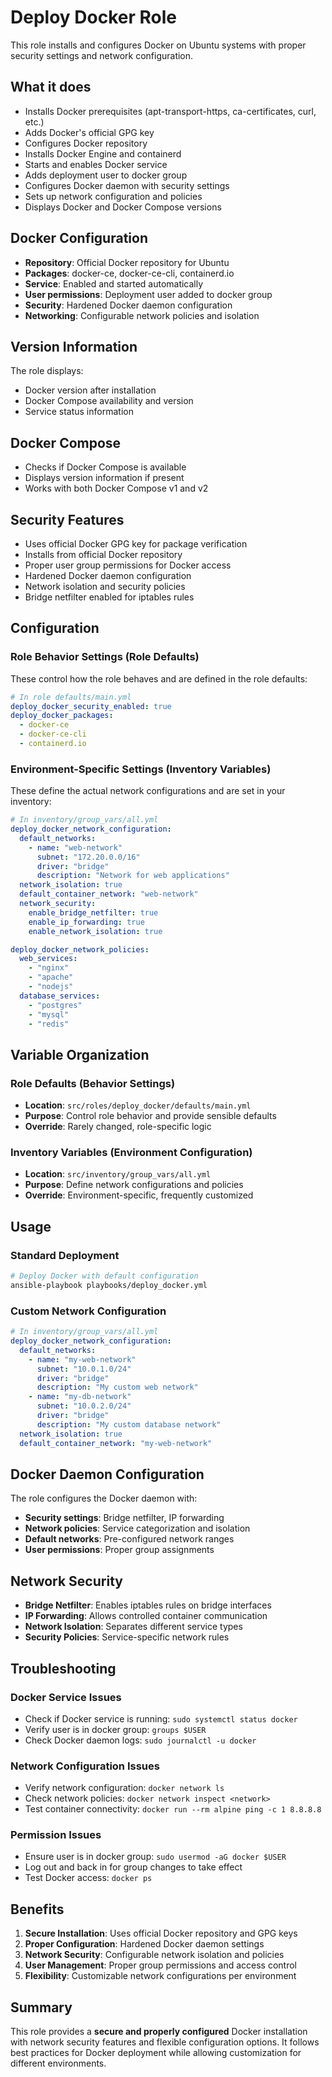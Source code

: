 # Deploy Docker Role

This role installs and configures Docker on Ubuntu systems with proper security settings and network configuration.

## What it does

- Installs Docker prerequisites (apt-transport-https, ca-certificates, curl, etc.)
- Adds Docker's official GPG key
- Configures Docker repository
- Installs Docker Engine and containerd
- Starts and enables Docker service
- Adds deployment user to docker group
- Configures Docker daemon with security settings
- Sets up network configuration and policies
- Displays Docker and Docker Compose versions

## Docker Configuration

- **Repository**: Official Docker repository for Ubuntu
- **Packages**: docker-ce, docker-ce-cli, containerd.io
- **Service**: Enabled and started automatically
- **User permissions**: Deployment user added to docker group
- **Security**: Hardened Docker daemon configuration
- **Networking**: Configurable network policies and isolation

## Version Information

The role displays:

- Docker version after installation
- Docker Compose availability and version
- Service status information

## Docker Compose

- Checks if Docker Compose is available
- Displays version information if present
- Works with both Docker Compose v1 and v2

## Security Features

- Uses official Docker GPG key for package verification
- Installs from official Docker repository
- Proper user group permissions for Docker access
- Hardened Docker daemon configuration
- Network isolation and security policies
- Bridge netfilter enabled for iptables rules

## Configuration

### Role Behavior Settings (Role Defaults)

These control how the role behaves and are defined in the role defaults:

```yaml
# In role defaults/main.yml
deploy_docker_security_enabled: true
deploy_docker_packages:
  - docker-ce
  - docker-ce-cli
  - containerd.io
```

### Environment-Specific Settings (Inventory Variables)

These define the actual network configurations and are set in your inventory:

```yaml
# In inventory/group_vars/all.yml
deploy_docker_network_configuration:
  default_networks:
    - name: "web-network"
      subnet: "172.20.0.0/16"
      driver: "bridge"
      description: "Network for web applications"
  network_isolation: true
  default_container_network: "web-network"
  network_security:
    enable_bridge_netfilter: true
    enable_ip_forwarding: true
    enable_network_isolation: true

deploy_docker_network_policies:
  web_services:
    - "nginx"
    - "apache"
    - "nodejs"
  database_services:
    - "postgres"
    - "mysql"
    - "redis"
```

## Variable Organization

### Role Defaults (Behavior Settings)
- **Location**: `src/roles/deploy_docker/defaults/main.yml`
- **Purpose**: Control role behavior and provide sensible defaults
- **Override**: Rarely changed, role-specific logic

### Inventory Variables (Environment Configuration)
- **Location**: `src/inventory/group_vars/all.yml`
- **Purpose**: Define network configurations and policies
- **Override**: Environment-specific, frequently customized

## Usage

### Standard Deployment

```bash
# Deploy Docker with default configuration
ansible-playbook playbooks/deploy_docker.yml
```

### Custom Network Configuration

```yaml
# In inventory/group_vars/all.yml
deploy_docker_network_configuration:
  default_networks:
    - name: "my-web-network"
      subnet: "10.0.1.0/24"
      driver: "bridge"
      description: "My custom web network"
    - name: "my-db-network"
      subnet: "10.0.2.0/24"
      driver: "bridge"
      description: "My custom database network"
  network_isolation: true
  default_container_network: "my-web-network"
```

## Docker Daemon Configuration

The role configures the Docker daemon with:

- **Security settings**: Bridge netfilter, IP forwarding
- **Network policies**: Service categorization and isolation
- **Default networks**: Pre-configured network ranges
- **User permissions**: Proper group assignments

## Network Security

- **Bridge Netfilter**: Enables iptables rules on bridge interfaces
- **IP Forwarding**: Allows controlled container communication
- **Network Isolation**: Separates different service types
- **Security Policies**: Service-specific network rules

## Troubleshooting

### Docker Service Issues

- Check if Docker service is running: `sudo systemctl status docker`
- Verify user is in docker group: `groups $USER`
- Check Docker daemon logs: `sudo journalctl -u docker`

### Network Configuration Issues

- Verify network configuration: `docker network ls`
- Check network policies: `docker network inspect <network>`
- Test container connectivity: `docker run --rm alpine ping -c 1 8.8.8.8`

### Permission Issues

- Ensure user is in docker group: `sudo usermod -aG docker $USER`
- Log out and back in for group changes to take effect
- Test Docker access: `docker ps`

## Benefits

1. **Secure Installation**: Uses official Docker repository and GPG keys
2. **Proper Configuration**: Hardened Docker daemon settings
3. **Network Security**: Configurable network isolation and policies
4. **User Management**: Proper group permissions and access control
5. **Flexibility**: Customizable network configurations per environment

## Summary

This role provides a **secure and properly configured** Docker installation with network security features and flexible configuration options. It follows best practices for Docker deployment while allowing customization for different environments.

